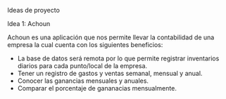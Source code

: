 Ideas de proyecto

Idea 1: Achoun

Achoun es una aplicación que nos permite llevar la contabilidad de una empresa la cual cuenta con los siguientes beneficios:

* La base de datos será remota por lo que permite registrar inventarios diarios para cada punto/local de la empresa.
* Tener un registro de gastos y ventas semanal, mensual y anual.
* Conocer las ganancias mensuales y anuales.
* Comparar el porcentaje de gananacias mensualmente.
